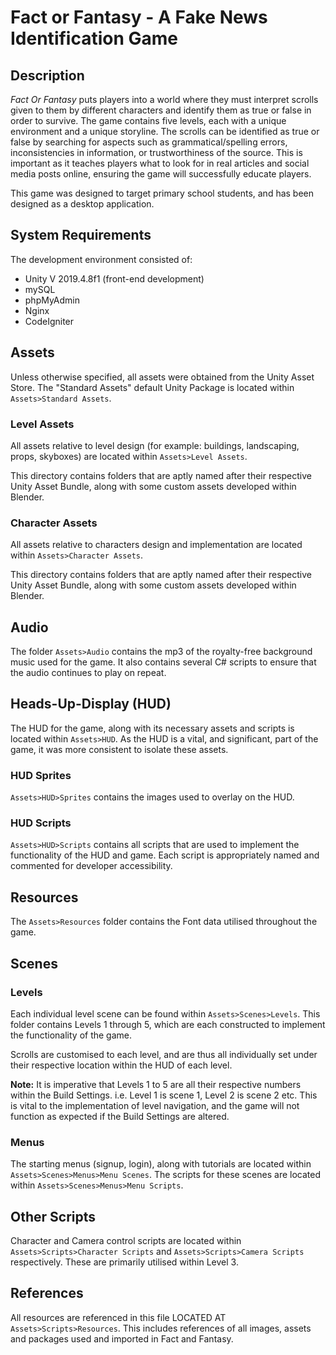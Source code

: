# Fact or Fantasy - A Fake News Identification Game

## Description
*Fact Or Fantasy* puts players into a world where they must interpret scrolls given to them by different characters and identify them as true or false in order to survive. The game contains five levels, each with a unique environment and a unique storyline. The scrolls can be identified as true or false by searching for aspects such as grammatical/spelling errors, inconsistencies in information, or trustworthiness of the source. This is important as it teaches players what to look for in real articles and social media posts online, ensuring the game will successfully educate players.

This game was designed to target primary school students, and has been designed as a desktop application.

## System Requirements
The development environment consisted of:
- Unity V 2019.4.8f1 (front-end development)
- mySQL
- phpMyAdmin
- Nginx
- CodeIgniter

## Assets
Unless otherwise specified, all assets were obtained from the Unity Asset Store. The "Standard Assets" default Unity Package is located within `Assets>Standard Assets`.

### Level Assets
All assets relative to level design (for example: buildings, landscaping, props, skyboxes) are located within `Assets>Level Assets`. 

This directory contains folders that are aptly named after their respective Unity Asset Bundle, along with some custom assets developed within Blender.

### Character Assets
All assets relative to characters design and implementation are located within `Assets>Character Assets`. 

This directory contains folders that are aptly named after their respective Unity Asset Bundle, along with some custom assets developed within Blender.

## Audio
The folder `Assets>Audio` contains the mp3 of the royalty-free background music used for the game. It also contains several C# scripts to ensure that the audio continues to play on repeat. 

## Heads-Up-Display (HUD)
The HUD for the game, along with its necessary assets and scripts is located within `Assets>HUD`. As the HUD is a vital, and significant, part of the game, it was more consistent to isolate these assets. 

### HUD Sprites
`Assets>HUD>Sprites` contains the images used to overlay on the HUD.

### HUD Scripts
`Assets>HUD>Scripts` contains all scripts that are used to implement the functionality of the HUD and game. Each script is appropriately named and commented for developer accessibility.

## Resources
The `Assets>Resources` folder contains the Font data utilised throughout the game.

## Scenes
### Levels
Each individual level scene can be found within `Assets>Scenes>Levels`. This folder contains Levels 1 through 5, which are each constructed to implement the functionality of the game.

Scrolls are customised to each level, and are thus all individually set under their respective location within the HUD of each level.

**Note:** It is imperative that Levels 1 to 5 are all their respective numbers within the Build Settings. i.e. Level 1 is scene 1, Level 2 is scene 2 etc. This is vital to the implementation of level navigation, and the game will not function as expected if the Build Settings are altered.

### Menus
The starting menus (signup, login), along with tutorials are located within `Assets>Scenes>Menus>Menu Scenes`. The scripts for these scenes are located within `Assets>Scenes>Menus>Menu Scripts`.

## Other Scripts
Character and Camera control scripts are located within `Assets>Scripts>Character Scripts` and `Assets>Scripts>Camera Scripts` respectively. These are primarily utilised within Level 3.

## References
All resources are referenced in this file LOCATED AT `Assets>Scripts>Resources`. This includes references of all images, assets and packages used and imported in Fact and Fantasy.


